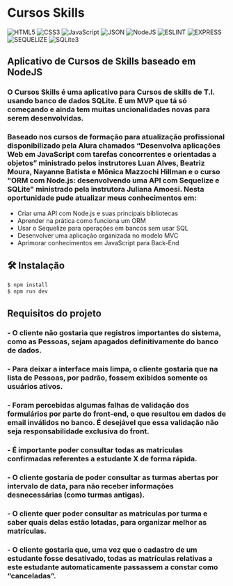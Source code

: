 # Cursos Skills


![HTML5](https://img.shields.io/badge/HTML5-E34F26?style=for-the-badge&logo=html5&logoColor=white) ![CSS3](https://img.shields.io/badge/CSS3-1572B6?style=for-the-badge&logo=css3&logoColor=white) ![JavaScript](https://img.shields.io/badge/JavaScript-F7DF1E?style=for-the-badge&logo=JavaScript&logoColor=white) ![JSON](https://img.shields.io/badge/JSON-black?style=for-the-badge&logo=JSON%20web%20tokens) ![NodeJS](https://img.shields.io/badge/Node.js-43853D?style=for-the-badge&logo=node.js&logoColor=white) ![ESLINT](https://img.shields.io/badge/eslint-3A33D1?style=for-the-badge&logo=eslint&logoColor=white) ![EXPRESS](https://img.shields.io/badge/Express.js-404D59?style=for-the-badge) ![SEQUELIZE](https://img.shields.io/badge/Sequelize-52B0E7?style=for-the-badge&logo=Sequelize&logoColor=white) ![SQLite3](https://img.shields.io/badge/SQLite-07405E?style=for-the-badge&logo=sqlite&logoColor=white)

## Aplicativo de Cursos de Skills baseado em NodeJS

### O Cursos Skills é uma aplicativo para Cursos de skills de T.I. usando banco de dados SQLite. É um MVP que tá só começando e ainda tem muitas uncionalidades novas para serem desenvolvidas.

### Baseado nos cursos de formação para atualização profissional disponibilizado pela Alura chamados “Desenvolva aplicações Web em JavaScript com tarefas concorrentes e orientadas a objetos” ministrado pelos instrutores Luan Alves, Beatriz Moura, Nayanne Batista e Mônica Mazzochi Hillman e o curso "ORM com Node.js: desenvolvendo uma API com Sequelize e SQLite" ministrado pela instrutora Juliana Amoesi. Nesta oportunidade pude atualizar meus conhecimentos em:

* Criar uma API com Node.js e suas principais bibliotecas
* Aprender na prática como funciona um ORM
* Usar o Sequelize para operações em bancos sem usar SQL
* Desenvolver uma aplicação organizada no modelo MVC
* Aprimorar conhecimentos em JavaScript para Back-End

## 🛠️ Instalação

```bash
$ npm install
$ npm run dev
```

## Requisitos do projeto

### - O cliente não gostaria que registros importantes do sistema, como as Pessoas, sejam apagados definitivamente do banco de dados.

### - Para deixar a interface mais limpa, o cliente gostaria que na lista de Pessoas, por padrão, fossem exibidos somente os usuários ativos.

### - Foram percebidas algumas falhas de validação dos formulários por parte do front-end, o que resultou em dados de email inválidos no banco. É desejável que essa validação não seja responsabilidade exclusiva do front.

### - É importante poder consultar todas as matrículas confirmadas referentes a estudante X de forma rápida.

### - O cliente gostaria de poder consultar as turmas abertas por intervalo de data, para não receber informações desnecessárias (como turmas antigas).

### - O cliente quer poder consultar as matrículas por turma e saber quais delas estão lotadas, para organizar melhor as matrículas.

### - O cliente gostaria que, uma vez que o cadastro de um estudante fosse desativado, todas as matrículas relativas a este estudante automaticamente passassem a constar como “canceladas”.
